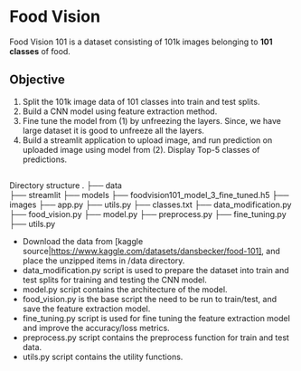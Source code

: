 # Food Vision
Food Vision 101 is a dataset consisting of 101k images belonging to **101 classes** of food.

## Objective
1. Split the 101k image data of 101 classes into train and test splits.
2. Build a CNN model using feature extraction method.
3. Fine tune the model from (1) by unfreezing the layers. Since, we have large dataset it is good to unfreeze all the layers.
4. Build a streamlit application to upload image, and run prediction on uploaded image using model from (2). Display Top-5 classes of predictions.

##
Directory structure
.
├── data<br>
├── streamlit
    ├── models
        ├── foodvision101_model_3_fine_tuned.h5
    ├── images
    ├── app.py
    ├── utils.py
    ├── classes.txt
├── data_modification.py
├── food_vision.py
├── model.py
├── preprocess.py
├── fine_tuning.py
├── utils.py

- Download the data from [kaggle source|https://www.kaggle.com/datasets/dansbecker/food-101], and place the unzipped items in /data directory.
- data_modification.py script is used to prepare the dataset into train and test splits for training and testing the CNN model.
- model.py script contains the architecture of the model.
- food_vision.py is the base script the need to be run to train/test, and save the feature extraction model.
- fine_tuning.py script is used for fine tuning the feature extraction model and improve the accuracy/loss metrics.
- preprocess.py script contains the preprocess function for train and test data.
- utils.py script contains the utility functions.
